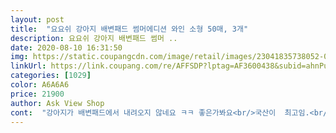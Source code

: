 ```yaml
---
layout: post 
title:  "요요쉬 강아지 배변패드 썸머에디션 와인 소형 50매, 3개" 
description: 요요쉬 강아지 배변패드 썸머 ..
date: 2020-08-10 16:31:50 
img: https://static.coupangcdn.com/image/retail/images/23041835738052-081b3dd9-e5c7-418a-8faa-ba444513ea83.jpg 
linkUrl: https://link.coupang.com/re/AFFSDP?lptag=AF3600438&subid=ahnPublicAsk&pageKey=1820209882&itemId=3097443758&vendorItemId=71085244710&traceid=V0-113-40d9a0f0fe2ed20d 
categories: [1029] 
color: A6A6A6 
price: 21900 
author: Ask View Shop 
cont:  "강아지가 배변패드에서 내려오지 않네요 ㅋㅋ 좋은가봐요<br/>국산이  최고임.<br/><br/>그날 바로 쿠팡으로 강아지 배변패드를 주문했습니다.<br/><br/>그리고 패드꺼내면서 어디서 좋은냄새가 난다 했더니<br/>급한데로 사료사면서 서비스로 3장 주신걸로 일단 사용하면서<br/>냄새가 안나네요! 역시 요요쉬 패드는 항상 진리인듯!<br/>다행이 새끼강아지라 소변이나 대변을 적은 양만 싸서ㅋㅋ<br/>두꺼워서 역시 흡수력좋고 무엇보다 좀 지나고 치워도<br/>무사히 배변패드가 배송된 날짜와 딱 잘맞아 떨어졌네요 ㅠ<br/>배변패드에서 나는 냄새였네요 ^^ 굿굿 너무 좋아요<br/>보풀없이 사용하고 있고 크기도 적당하네요 !!<br/>사용가능할 것 같네요 ^^<br/>심하더라구요 그래서 바뀌봤는데 대박!<br/>아무래도 오프라인에서 구입하면 가격이 비싸서<br/>아직 새끼강아지라 대소변양이 적어서 꽤 오래 동안<br/>얼마전에 새끼 강아지를 우연한 기회에 분양을 받게되서<br/>여름이고 장마에 환기도 잘못하고 해서 냄새가<br/>요요쉬는  고자리에  응고되니  여러장안갈아도  두어번은 볼일볼수있어  가격이 차이나도  구매하게됨.<br/> 패드에서 나는향이 배설물 냄새를  좀  잡아줌.<br/>도톰하고 바닥에 방수처리되어  밖으로 새지않음(희얀하게  가장자리에  쉬함;;^^)<br/>원래는 항상 얇은거 쓰다가<br/>일단 택배상자에 잘 포장되서 왔고 양이 많아서 좋아요<br/>일단 현재까지 사용하면서는 좋아요 !! 불만사항은 없네욤<br/>일단, 집에서 키울때 제일 필요한 배변패드 !!!<br/>자체에 은은하게 향이 나니깐 항상 화장실 입구에 깔아 놓는데<br/>좀 부담스러운데 ㅋㅋ 쿠팡에서 저렴하게 구입했네요<br/>중국산은 소변을보면 촤악퍼져서 여러번 갈아야하는데<br/>집안 공기가 산뜻해졌습니다!<br/>쭉 사용해보고 좋으면 다음에 재구매 의사 있어요 ^^<br/>처음 반려견을 키우다 보니 필요한 것들이 많더라고요<br/>키우고 있습니다 ^^<br/>화장실에 좋은향이 납니다!<br/>" 
---
```

